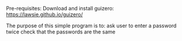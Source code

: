 Pre-requisites: Download and install guizero: https://lawsie.github.io/guizero/

The purpose of this simple program is to:
ask user to enter a password twice
check that the passwords are the same
